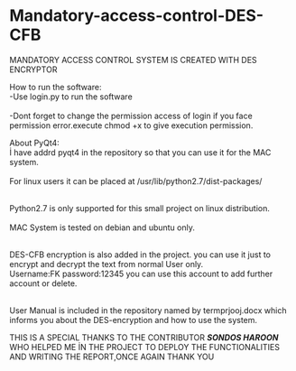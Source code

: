 # Mandatory-access-control-DES-CFB
MANDATORY ACCESS CONTROL SYSTEM IS CREATED WITH DES ENCRYPTOR 


<p>How to run the software:
  <br>-Use login.py to run the software</br>
  <br>-Dont forget to change the permission access of login if you face permission error.execute chmod +x to give execution permission.</br>
  </p>
<p>About PyQt4:
 <br> İ have addrd pyqt4 in the repository so that you can use it for the MAC system.</br>
  <br>For linux users it can be placed at /usr/lib/python2.7/dist-packages/</br>
</p>  
<br>Python2.7 is only supported for this small project on linux distribution.</br>
<br>MAC System is tested on debian and ubuntu only.</br>

<br>DES-CFB encryption is also added in the project. you can use it just to encrypt and decrypt the text from normal User only.</br>
Username:FK
password:12345
you can use this account to add further account or delete.

<br>User Manual is included in the repository named by termprjooj.docx which informs you about the DES-encryption and how to use the system.</br>

 THIS IS A SPECIAL THANKS TO THE CONTRIBUTOR <b><i>SONDOS HAROON</i></b> WHO HELPED ME İN THE PROJECT TO DEPLOY THE FUNCTIONALITIES AND WRITING THE REPORT,ONCE AGAIN THANK YOU 
